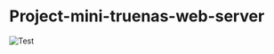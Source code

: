 # Project-mini-truenas-web-server
![Test](https://github.com/m9x3mos/Project-mini-truenas-web-server/assets/71905395/82419e1f-1a70-4099-af13-151c2345a64d)
